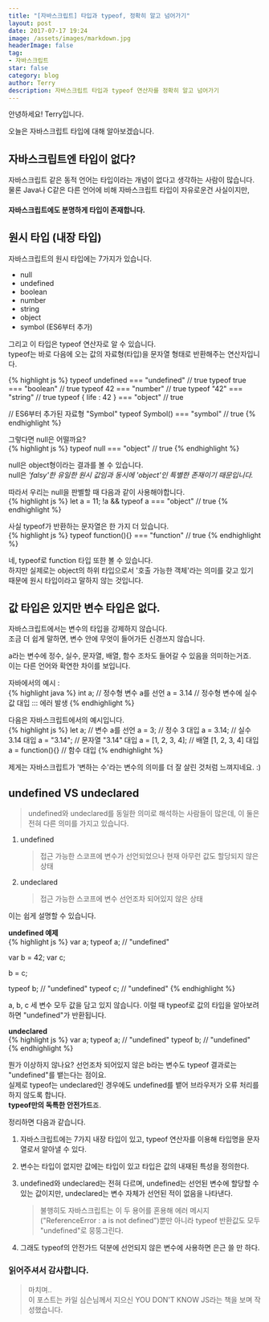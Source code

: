 ```yaml
---
title: "[자바스크립트] 타입과 typeof, 정확히 알고 넘어가기"
layout: post
date: 2017-07-17 19:24
image: /assets/images/markdown.jpg
headerImage: false
tag:
- 자바스크립트
star: false
category: blog
author: Terry
description: 자바스크립트 타입과 typeof 연산자를 정확히 알고 넘어가기
---
```

안녕하세요! Terry입니다.  
  
오늘은 자바스크립트 타입에 대해 알아보겠습니다.

자바스크립트엔 타입이 없다?
---
자바스크립트 같은 동적 언어는 타입이라는 개념이 없다고 생각하는 사람이 많습니다.  
물론 Java나 C같은 다른 언어에 비해 자바스크립트 타입이 자유로운건 사실이지만,  
#### 자바스크립트에도 분명하게 타입이 존재합니다.  

원시 타입 (내장 타입)
---
자바스크립트의 원시 타입에는 7가지가 있습니다.  

- null  
- undefined  
- boolean  
- number  
- string  
- object  
- symbol (ES6부터 추가)  

그리고 이 타입은 typeof 연산자로 알 수 있습니다.  
typeof는 바로 다음에 오는 값의 자료형(타입)을 문자열 형태로 반환해주는 연산자입니다.  

{% highlight js %}
typeof undefined === "undefined" // true
typeof true === "boolean" // true
typeof 42 === "number" // true
typeof "42" === "string" // true
typeof { life : 42 } === "object" // true

// ES6부터 추가된  자료형 "Symbol"
typeof Symbol() === "symbol" // true
{% endhighlight %}

그렇다면 null은 어떨까요?  
{% highlight js %}
typeof null === "object" // true
{% endhighlight %}

null은 object형이라는 결과를 볼 수 있습니다.  
null은 _'falsy'한 유일한 원시 값임과 동시에 'object'인 특별한 존재이기 때문입니다._  

따라서 우리는 null을 판별할 때 다음과 같이 사용해야합니다.  
{% highlight js %}
let a = 11;
!a && typeof a === "object" // true
{% endhighlight %}
  
사실 typeof가 반환하는 문자열은 한 가지 더 있습니다.  
{% highlight js %}
typeof function(){} === "function" // true
{% endhighlight %}

네, typeof로 function 타입 또한 볼 수 있습니다.  
하지만 실제로는 object의 하위 타입으로서 '호출 가능한 객체'라는 의미를 갖고 있기 때문에 원시 타입이라고 말하지 않는 것입니다.  
  
값 타입은 있지만 변수 타입은 없다.
---
자바스크립트에서는 변수의 타입을 강제하지 않습니다.  
조금 더 쉽게 말하면, 변수 안에 무엇이 들어가든 신경쓰지 않습니다.  

a라는 변수에 정수, 실수, 문자열, 배열, 함수 조차도 들어갈 수 있음을 의미하는거죠.  
이는 다른 언어와 확연한 차이를 보입니다.  
  
자바에서의 예시 :  
{% highlight java %}
int a;  // 정수형 변수 a를 선언
a = 3.14 // 정수형 변수에 실수 값 대입 ::: 에러 발생
{% endhighlight %}

다음은 자바스크립트에서의 예시입니다.  
{% highlight js %}
let a; // 변수 a를 선언
a = 3; // 정수 3 대입
a = 3.14; // 실수 3.14 대입
a = "3.14"; // 문자열 "3.14" 대입
a = [1, 2, 3, 4]; // 배열 [1, 2, 3, 4] 대입
a = function(){}  // 함수 대입
{% endhighlight %}
  
제게는 자바스크립트가 '변하는 수'라는 변수의 의미를 더 잘 살린 것처럼 느껴지네요. :)  
  
undefined VS undeclared
---
> undefined와 undeclared를 동일한 의미로 해석하는 사람들이 많은데, 이 둘은 전혀 다른 의미를 가지고 있습니다.  
  
1. undefined
    > 접근 가능한 스코프에 변수가 선언되었으나 현재 아무런 값도 할당되지 않은 상태  

2. undeclared
    > 접근 가능한 스코프에 변수 선언조차 되어있지 않은 상태  

이는 쉽게 설명할 수 있습니다.

**undefined 예제**  
{% highlight js %}
var a; 
typeof a; // "undefined" 

var b = 42;
var c;

b = c;

typeof b; // "undefined" 
typeof c; // "undefined" 
{% endhighlight %}

a, b, c 세 변수 모두 값을 담고 있지 않습니다. 이럴 때 typeof로 값의 타입을 알아보려하면 "undefined"가 반환됩니다.  
  
**undeclared**  
{% highlight js %}
var a; 
typeof a; // "undefined" 
typeof b; // "undefined" 
{% endhighlight %}

뭔가 이상하지 않나요? 선언조차 되어있지 않은 b라는 변수도 typeof 결과로는 "undefined"를 뱉는다는 점이요.  
실제로 typeof는 undeclared인 경우에도 undefined를 뱉어 브라우저가 오류 처리를 하지 않도록 합니다.  
**typeof만의 독특한 안전가드**죠.  

<div class="breaker"></div>
  
정리하면 다음과 같습니다.
1. 자바스크립트에는 7가지 내장 타입이 있고, typeof 연산자를 이용해 타입명을 문자열로서 알아낼 수 있다.  
2. 변수는 타입이 없지만 값에는 타입이 있고 타입은 값의 내재된 특성을 정의한다.  
3. undefined와 undeclared는 전혀 다르며, undefined는 선언된 변수에 할당할 수 있는 값이지만, undeclared는 변수 자체가 선언된 적이 없음을 나타낸다.  
    > 불행히도 자바스크립트는 이 두 용어를 혼용해 에러 메시지("ReferenceError : a is not defined")뿐만 아니라 typeof 반환값도 모두 "undefined"로 뭉뚱그린다.  

4. 그래도 typeof의 안전가드 덕분에 선언되지 않은 변수에 사용하면 은근 쓸 만 하다.
  
### 읽어주셔서 감사합니다.
  
> 마치며..  
> 이 포스트는 카일 심슨님께서 지으신 YOU DON'T KNOW JS라는 책을 보며 작성했습니다.  
